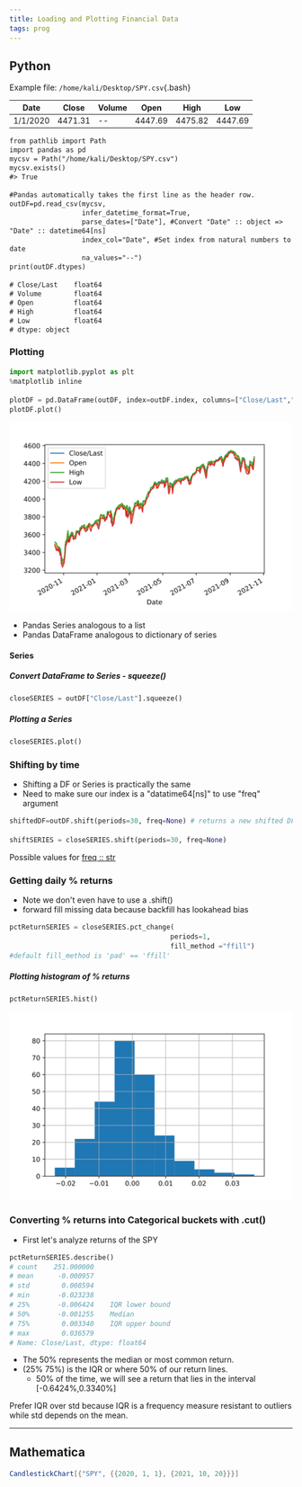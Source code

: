 ```yaml
---
title: Loading and Plotting Financial Data
tags: prog
---
```


## Python  


Example file: `/home/kali/Desktop/SPY.csv`{.bash}

|Date| Close| Volume| Open | High | Low |
| ---| ---  | ---   | ---  | ---  | --- | 
|1/1/2020 | 4471.31 | -- | 4447.69 | 4475.82 |4447.69 |



```{.python filename="load.py"}
from pathlib import Path
import pandas as pd
mycsv = Path("/home/kali/Desktop/SPY.csv")
mycsv.exists()
#> True

#Pandas automatically takes the first line as the header row.
outDF=pd.read_csv(mycsv,
                  infer_datetime_format=True,
                  parse_dates=["Date"], #Convert "Date" :: object => "Date" :: datetime64[ns]
                  index_col="Date", #Set index from natural numbers to date 
                  na_values="--")
print(outDF.dtypes)

# Close/Last    float64
# Volume        float64
# Open          float64
# High          float64
# Low           float64
# dtype: object
```

### Plotting

```python
import matplotlib.pyplot as plt
%matplotlib inline

plotDF = pd.DataFrame(outDF, index=outDF.index, columns=["Close/Last","Open", "High", "Low"])
plotDF.plot()
```

![](/images/FinTimeseries/pythonTimeSeries.svg)



* Pandas Series analogous to a list
* Pandas DataFrame analogous to dictionary of series

#### Series

##### Convert DataFrame to Series - squeeze()

```python
closeSERIES = outDF["Close/Last"].squeeze()
```

##### Plotting a Series

```python
closeSERIES.plot()
```

### Shifting by time 

* Shifting a DF or Series is practically the same
* Need to make sure our index is a "datatime64[ns]" to use "freq" argument

```python
shiftedDF=outDF.shift(periods=30, freq=None) # returns a new shifted DF by 30 days

shiftSERIES = closeSERIES.shift(periods=30, freq=None) 
```

Possible values for [freq :: str](https://pandas.pydata.org/pandas-docs/stable/user_guide/timeseries.html#offset-aliases)


### Getting daily % returns

* Note we don't even have to use a .shift()
* forward fill missing data because backfill has lookahead bias


```python
pctReturnSERIES = closeSERIES.pct_change(
                                        periods=1, 
                                        fill_method ="ffill")
#default fill_method is 'pad' == 'ffill'
```
##### Plotting histogram of % returns

```python
pctReturnSERIES.hist()
```
![](/images/FinTimeseries/pyReturnHist.svg)

### Converting % returns into Categorical buckets with .cut()

* First let's analyze returns of the SPY

```python
pctReturnSERIES.describe()
# count    251.000000
# mean      -0.000957
# std        0.008594
# min       -0.023238
# 25%       -0.006424    IQR lower bound
# 50%       -0.001255    Median
# 75%        0.003340    IQR upper bound
# max        0.036579
# Name: Close/Last, dtype: float64
```

* The 50% represents the median or most common return.
* (25% 75%) is the IQR or where 50% of our return lines.
  * 50% of the time, we will see a return that lies in the interval [-0.6424%,0.3340%]

Prefer IQR over std because IQR is a frequency measure resistant to outliers while std depends on the mean.




---


## Mathematica


```mathematica
CandlestickChart[{"SPY", {{2020, 1, 1}, {2021, 10, 20}}}]
```